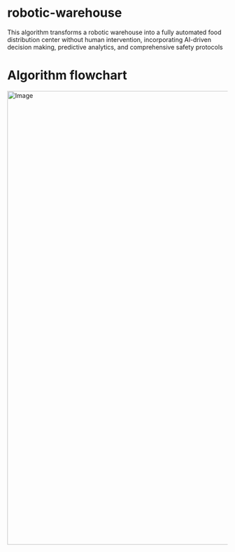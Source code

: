 # robotic-warehouse
This algorithm transforms a robotic warehouse into a fully automated food distribution center without human intervention, incorporating AI-driven decision making, predictive analytics, and comprehensive safety protocols

# Algorithm flowchart 
<img width="843" height="1039" alt="Image" src="https://github.com/user-attachments/assets/604c7704-c277-419b-8ad1-f161eec6c0ac" />
